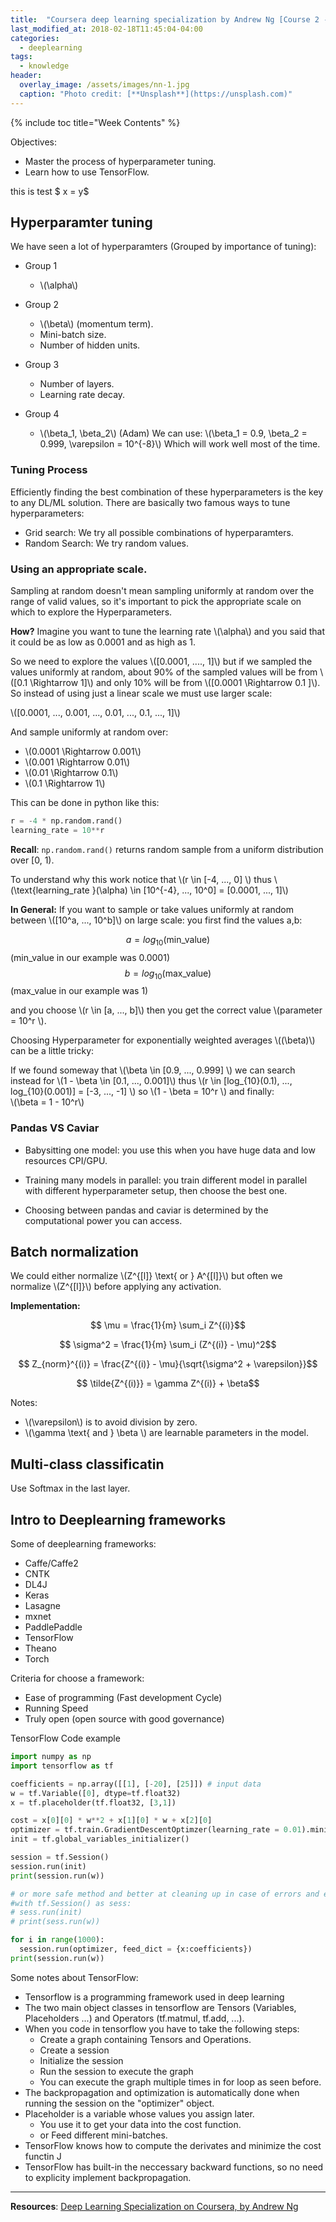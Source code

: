 ```yaml
---
title:  "Coursera deep learning specialization by Andrew Ng [Course 2 - Week 3]"
last_modified_at: 2018-02-18T11:45:04-04:00
categories: 
  - deeplearning
tags:
  - knowledge
header:
  overlay_image: /assets/images/nn-1.jpg
  caption: "Photo credit: [**Unsplash**](https://unsplash.com)"
---
```


{% include toc title="Week Contents" %}

Objectives:
* Master the process of hyperparameter tuning.
* Learn how to use TensorFlow.

this is test $ x = y$

## Hyperparamter tuning
We have seen a lot of hyperparamters (Grouped by importance of tuning):
- Group 1
  * \\(\alpha\\)

- Group 2
  * \\(\beta\\) (momentum term).
  * Mini-batch size.
  * Number of hidden units.

- Group 3
  * Number of layers.
  * Learning rate decay.

- Group 4
  * \\(\beta_1, \beta_2\\) (Adam) We can use: \\(\beta_1 = 0.9, \beta_2 = 0.999, \varepsilon = 10^{-8}\\)  Which will work well most of the time.


### Tuning Process
Efficiently finding the best combination of these hyperparameters is the key to any DL/ML solution. There are basically two famous ways to tune hyperparameters:
* Grid search: We try all possible combinations of hyperparamters.
* Random Search: We try random values.

### Using an appropriate scale.
Sampling at random doesn't mean sampling uniformly at random over the range of valid values, so it's important to pick the appropriate scale on which to explore the Hyperparameters.

**How?**
Imagine you want to tune the learning rate \\(\alpha\\) and you said that it could be as low as 0.0001 and as high as 1.

So we need to explore the values \\([0.0001, ...., 1]\\)
but if we sampled the values uniformly at random, about 90% of the sampled values will be from \\([0.1 \Rightarrow 1]\\)
and only 10% will be from \\([0.0001 \Rightarrow 0.1 ]\\).
So instead of using just a linear scale we must use larger scale:

\\([0.0001, ..., 0.001, ..., 0.01, ..., 0.1, ..., 1]\\)

And sample uniformly at random over:
* \\(0.0001 \Rightarrow 0.001\\)
* \\(0.001 \Rightarrow 0.01\\)
* \\(0.01 \Rightarrow 0.1\\)
* \\(0.1 \Rightarrow 1\\)

This can be done in python like this:
```python
r = -4 * np.random.rand()
learning_rate = 10**r
```
**Recall**: ```np.random.rand()``` returns random sample from a uniform distribution over [0, 1).

To understand why this work notice that \\(r \in [-4, ..., 0] \\)
thus \\(\text{learning_rate }(\alpha) \in [10^{-4}, ..., 10^0] = [0.0001, ..., 1]\\)

**In General:**
If you want to sample or take values uniformly at random between \\([10^a, ..., 10^b]\\) on large scale:
you first find the values a,b:

$$ a = log_{10}(\text{min_value}) $$ (min_value in our example was 0.0001)
$$ b = log_{10}(\text{max_value}) $$ (max_value in our example was 1)

and you choose \\(r \in [a, ..., b]\\) then you get the correct value \\(parameter = 10^r \\).

Choosing Hyperparameter for exponentially weighted averages \\((\beta)\\) can be a little tricky:

If we found someway that \\(\beta \in [0.9, ..., 0.999] \\)
we can search instead for \\(1 - \beta \in [0.1, ..., 0.001]\\)
thus \\(r \in [log_{10}(0.1), ..., log_{10}(0.001)] = [-3, ..., -1] \\)
so \\(1 - \beta = 10^r \\)
and finally: <br>
\\(\beta = 1 - 10^r\\)


### Pandas VS Caviar
* Babysitting one model:
you use this when you have huge data and low resources CPI/GPU.
* Training many models in parallel:
you train different model in parallel with different hyperparameter setup, then choose the best one.

* Choosing between pandas and caviar is determined by the computational power you can access.


## Batch normalization
We could either normalize \\(Z^{[l]} \text{ or } A^{[l]}\\) but often we normalize \\(Z^{[l]}\\) before applying any activation.

**Implementation:**

$$ \mu = \frac{1}{m} \sum_i Z^{(i)}$$

$$ \sigma^2 = \frac{1}{m} \sum_i (Z^{(i)} - \mu)^2$$

$$ Z_{norm}^{(i)} = \frac{Z^{(i)} - \mu}{\sqrt{\sigma^2 + \varepsilon}}$$

$$ \tilde{Z^{(i)}} = \gamma Z^{(i)} + \beta$$

Notes:
* \\(\varepsilon\\) is to avoid division by zero.
* \\(\gamma \text{ and } \beta \\) are learnable parameters in the model.

## Multi-class classificatin
Use Softmax in the last layer.

## Intro to Deeplearning frameworks

Some of deeplearning frameworks:
* Caffe/Caffe2
* CNTK
* DL4J
* Keras
* Lasagne
* mxnet
* PaddlePaddle
* TensorFlow
* Theano
* Torch

Criteria for choose a framework:
- Ease of programming (Fast development Cycle)
- Running Speed
- Truly open (open source with good governance)



TensorFlow Code example 
```python
import numpy as np
import tensorflow as tf

coefficients = np.array([[1], [-20], [25]]) # input data
w = tf.Variable([0], dtype=tf.float32)
x = tf.placeholder(tf.float32, [3,1])

cost = x[0][0] * w**2 + x[1][0] * w + x[2][0]
optimizer = tf.train.GradientDescentOptimzer(learning_rate = 0.01).minimize(cost)
init = tf.global_variables_initializer()

session = tf.Session()
session.run(init)
print(session.run(w))

# or more safe method and better at cleaning up in case of errors and exceptions while executing:
#with tf.Session() as sess:
# sess.run(init)
# print(sess.run(w))

for i in range(1000):
  session.run(optimizer, feed_dict = {x:coefficients})
print(session.run(w))
```

Some notes about TensorFlow:
* Tensorflow is a programming framework used in deep learning
* The two main object classes in tensorflow are Tensors (Variables, Placeholders ...) and Operators (tf.matmul, tf.add, ...).
* When you code in tensorflow you have to take the following steps:
  * Create a graph containing Tensors and Operations.
  * Create a session
  * Initialize the session
  * Run the session to execute the graph
  * You can execute the graph multiple times in for loop as seen before.
* The backpropagation and optimization is automatically done when running the session on the "optimizer" object.
* Placeholder is a variable whose values you assign later.
  * You use it to get your data into the cost function.
  * or Feed different mini-batches.
* TensorFlow knows how to compute the derivates and minimize the cost functin J
* TensorFlow has built-in the neccessary backward functions, so no need to explicity implement backpropagation.

---


**Resources**: [Deep Learning
Specialization on Coursera, by Andrew Ng](https://www.coursera.org/specializations/deep-learning)
